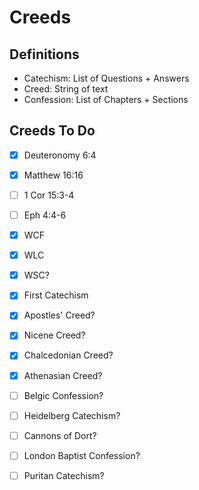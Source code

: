 # Creeds

## Definitions

 - Catechism: List of Questions + Answers
 - Creed: String of text
 - Confession: List of Chapters + Sections

## Creeds To Do

- [x] Deuteronomy 6:4
- [x] Matthew 16:16
- [ ] 1 Cor 15:3-4
- [ ] Eph 4:4-6

- [x] WCF
- [x] WLC
- [x] WSC?
- [x] First Catechism
- [x] Apostles' Creed?
- [x] Nicene Creed?
- [x] Chalcedonian Creed?
- [x] Athenasian Creed?
- [ ] Belgic Confession?
- [ ] Heidelberg Catechism?
- [ ] Cannons of Dort?
- [ ] London Baptist Confession?
- [ ] Puritan Catechism?

